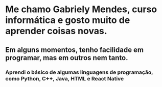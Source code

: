 <!DOCTYPE html>
<html lang="en">
<head>
    <meta charset="UTF-8">
    <meta name="viewport" content="width=device-width, initial-scale=1.0">
    <title>Meu portifólio</title>
</head>
<body>
    <h1>Me chamo Gabriely Mendes, curso informática e gosto muito de aprender coisas novas.</h1>
    <h2>Em alguns momentos, tenho facilidade em programar, mas em outros nem tanto. </h2>
    <h3>Aprendi o básico de algumas linguagens de programação, como Python, C++, Java, HTML e React Native </h3>
</body>
</html>